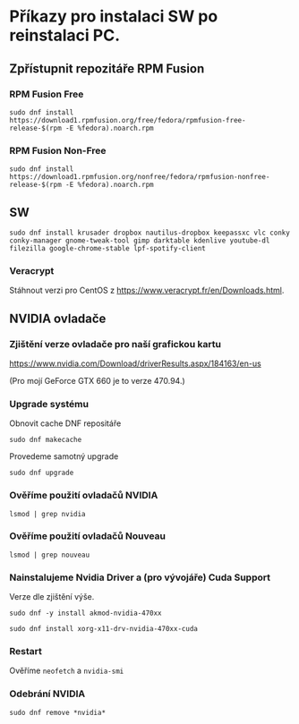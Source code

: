 # Příkazy pro instalaci SW po reinstalaci PC.

## Zpřístupnit repozitáře RPM Fusion

### RPM Fusion Free
`sudo dnf install https://download1.rpmfusion.org/free/fedora/rpmfusion-free-release-$(rpm -E %fedora).noarch.rpm`

### RPM Fusion Non-Free
`sudo dnf install https://download1.rpmfusion.org/nonfree/fedora/rpmfusion-nonfree-release-$(rpm -E %fedora).noarch.rpm`

## SW
`sudo dnf install krusader dropbox nautilus-dropbox keepassxc vlc conky conky-manager gnome-tweak-tool gimp darktable kdenlive youtube-dl filezilla google-chrome-stable lpf-spotify-client`

### Veracrypt
Stáhnout verzi pro CentOS z https://www.veracrypt.fr/en/Downloads.html.

## NVIDIA ovladače

### Zjištění verze ovladače pro naší grafickou kartu
https://www.nvidia.com/Download/driverResults.aspx/184163/en-us

(Pro mojí GeForce GTX 660 je to verze 470.94.)

### Upgrade systému
Obnovit cache DNF repositáře

`sudo dnf makecache`

Provedeme samotný upgrade

`sudo dnf upgrade`

### Ověříme použití ovladačů NVIDIA
`lsmod | grep nvidia`

### Ověříme použití ovladačů Nouveau
`lsmod | grep nouveau`

### Nainstalujeme Nvidia Driver a (pro vývojáře) Cuda Support
Verze dle zjištění výše.

`sudo dnf -y install akmod-nvidia-470xx`

`sudo dnf install xorg-x11-drv-nvidia-470xx-cuda`

### Restart
Ověříme `neofetch` a `nvidia-smi`

### Odebrání NVIDIA
`sudo dnf remove *nvidia*`
